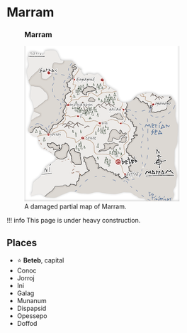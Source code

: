 # Marram

<figure class="infobox right">
  <h3>Marram</h3>
  <a href="/assets/images/marram-map-partial-full.png">
    <img src="/assets/images/marram-map-partial-tiny.png" />
  </a>
  <figcaption>
    A damaged partial map of Marram.
  </figcaption>
</figure>

!!! info
    This page is under heavy construction.

## Places

- ⭐️ **Beteb**, capital
- Conoc
- Jorroj
- Ini
- Galag
- Munanum
- Dispapsid
- Opessepo
- Doffod
